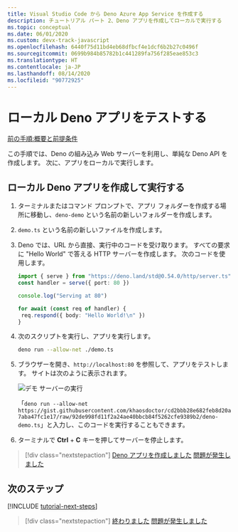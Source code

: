 ```yaml
---
title: Visual Studio Code から Deno Azure App Service を作成する
description: チュートリアル パート 2、Deno アプリを作成してローカルで実行する
ms.topic: conceptual
ms.date: 06/01/2020
ms.custom: devx-track-javascript
ms.openlocfilehash: 6440f75d11bd4eb68dfbcf4e1dcf6b2b27c0496f
ms.sourcegitcommit: 0699b984b85782b1c441289fa756f285eae853c3
ms.translationtype: HT
ms.contentlocale: ja-JP
ms.lasthandoff: 08/14/2020
ms.locfileid: "90772925"
---
```

# <a name="test-local-deno-apps"></a>ローカル Deno アプリをテストする

[前の手順:概要と前提条件](tutorial-visual-studio-code-azure-app-service-deno-01.md)

この手順では、Deno の組み込み Web サーバーを利用し、単純な Deno API を作成します。 次に、アプリをローカルで実行します。

## <a name="create-and-run-a-local-deno-app"></a>ローカル Deno アプリを作成して実行する

1. ターミナルまたはコマンド プロンプトで、アプリ フォルダーを作成する場所に移動し、`deno-demo` という名前の新しいフォルダーを作成します。

1. `demo.ts` という名前の新しいファイルを作成します。
1. Deno では、URL から直接、実行中のコードを受け取ります。 すべての要求に "Hello World" で答える HTTP サーバーを作成します。 次のコードを使用します。

    ```typescript
    import { serve } from "https://deno.land/std@0.54.0/http/server.ts"
    const handler = serve({ port: 80 })

    console.log("Serving at 80")

    for await (const req of handler) {
     req.respond({ body: "Hello World!\n" })
    }
    ```

1. 次のスクリプトを実行し、アプリを実行します。

    ```bash
    deno run --allow-net ./demo.ts
    ```

1. ブラウザーを開き、`http://localhost:80` を参照して、アプリをテストします。 サイトは次のように表示されます。

    ![デモ サーバーの実行](media/deploy-azure/deno-hello-world.png)

    「`deno run --allow-net https://gist.githubusercontent.com/khaosdoctor/cd2bbb28e682feb8d20a7aba47fc1e17/raw/92de998fd11f2a24ae40bbcb84f5262cfe9389b2/deno-demo.ts`」と入力し、このコードを実行することもできます。

1. ターミナルで **Ctrl** + **C** キーを押してサーバーを停止します。

> [!div class="nextstepaction"]
> [Deno アプリを作成しました](tutorial-visual-studio-code-azure-app-service-deno-03.md) [問題が発生しました](https://www.research.net/r/PWZWZ52?tutorial=deno-deployment-azureappservice&step=create-app)

## <a name="next-steps"></a>次のステップ

[!INCLUDE [tutorial-next-steps](includes/tutorial-next-steps.md)]

> [!div class="nextstepaction"]
> [終わりました](node-howto-deploy-web-app.md) [問題が発生しました](https://www.research.net/r/PWZWZ52?tutorial=deno-deployment-azureappservice&step=clean-up-resources)
